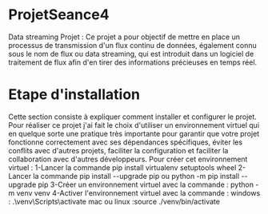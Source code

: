 # ProjetSeance4
Data streaming Projet : Ce projet a pour objectif de mettre en place un processus de transmission d'un flux continu de données, également connu sous le nom de flux ou data streaming, qui est introduit dans un logiciel de traitement de flux afin d'en tirer des informations précieuses en temps réel.

# Etape d'installation
Cette section consiste à expliquer comment installer et configurer le projet.
Pour réaliser ce projet j'ai fait le choix d'utiliser un environnement virtuel qui en quelque sorte une pratique très importante pour garantir que votre projet fonctionne correctement avec ses dépendances spécifiques, éviter les conflits avec d'autres projets, faciliter la configuration et faciliter la collaboration avec d'autres développeurs.
Pour créer cet environnement virtuel :
    1-Lancer la commande pip install virtualenv setuptools wheel
    2-Lancer la commande pip install --upgrade pip ou python -m pip install --upgrade pip
    3-Créer un environnement virtuel avec la commande : python -m venv venv
    4-Activer l'environnement virtuel avec la commande :
      windows : .\venv\Scripts\activate
      mac ou linux :source ./venv/bin/activate
   
